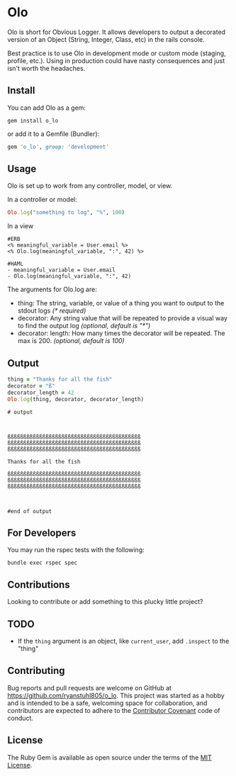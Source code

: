 # Olo

Olo is short for Obvious Logger. It allows developers to output a decorated version of an Object (String, Integer, Class, etc) in the rails console.

Best practice is to use Olo in development mode or custom mode (staging, profile, etc.). Using in production could have nasty consequences and just isn't worth the headaches.

## Install

You can add Olo as a gem:

```
gem install o_lo
```

or add it to a Gemfile (Bundler):

```ruby
gem 'o_lo', group: 'development'
```

## Usage

Olo is set up to work from any controller, model, or view.

In a controller or model:

```ruby
Olo.log("something to log", "%", 100)
```

In a view

```
#ERB
<% meaningful_variable = User.email %>
<% Olo.log(meaningful_variable, ":", 42) %>

#HAML
- meaningful_variable = User.email
- Olo.log(meaningful_variable, ":", 42)
```

The arguments for Olo.log are:

- thing: The string, variable, or value of a thing you want to output to the stdout logs _(\* required)_
- decorator: Any string value that will be repeated to provide a visual way to find the output log _(optional, default is "\*")_
- decorator: length: How many times the decorator will be repeated. The max is 200. _(optional, default is 100)_

## Output

```ruby
thing = "Thanks for all the fish"
decorator = "ß"
decorator_length = 42
Olo.log(thing, decorator, decorator_length)
```

```
# output



ßßßßßßßßßßßßßßßßßßßßßßßßßßßßßßßßßßßßßßßßßß
ßßßßßßßßßßßßßßßßßßßßßßßßßßßßßßßßßßßßßßßßßß
ßßßßßßßßßßßßßßßßßßßßßßßßßßßßßßßßßßßßßßßßßß

Thanks for all the fish

ßßßßßßßßßßßßßßßßßßßßßßßßßßßßßßßßßßßßßßßßßß
ßßßßßßßßßßßßßßßßßßßßßßßßßßßßßßßßßßßßßßßßßß
ßßßßßßßßßßßßßßßßßßßßßßßßßßßßßßßßßßßßßßßßßß



#end of output
```

## For Developers

You may run the rspec tests with the following:

```
bundle exec rspec spec
```

## Contributions

Looking to contribute or add something to this plucky little project?

## TODO

- If the `thing` argument is an object, like `current_user`, add `.inspect` to the "thing"

## Contributing

Bug reports and pull requests are welcome on GitHub at https://github.com/ryanstuhl805/o_lo. This project was started as a hobby and is intended to be a safe, welcoming space for collaboration, and contributors are expected to adhere to the [Contributor Covenant](http://contributor-covenant.org) code of conduct.

## License

The Ruby Gem is available as open source under the terms of the [MIT License](https://opensource.org/licenses/MIT).
